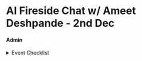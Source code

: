 # AI Fireside Chat w/ Ameet Deshpande - 2nd Dec

#### Admin

<details>

<summary>Event Checklist</summary>

### Pre-Event Check

#### Session Logistics

* [x] Venue is decided, open & has someone to assist with security and logistics
* [x] F\&B is planned for
* [x] All the equipment checks
* [x] Seating arrangement
* [x] Recording & Photography owners are defined

#### Pre-Event Comms

* [x] Every event to have WhatsApp and numbers collected
* [ ] Have very clear owners. Very clear roles at a job description level. Who will order etc.

### During Event Checklist

**30-60 mins before the event starts**

* [x] Always leave time to people to talk to each other. A mixer.
* [x] Ensure you have the essentials of food, coffee, water, glasses, ready before the event kicks-off.
* [x] Ensure the AC/fan/lighting is working as expected in the room.
* [x] Ensure the speaker and display connections are setup and working fine.
* [x] Ensure that the note-taking and recording including mics are testing and working fine.
* [ ] Reach out to the speaker and guests and check who all is unable to make it.

#### Facilitation/Moderation - this is end-to-end facilitation -

* [x] Who greets when people come in - <mark style="color:orange;">**HARSHA**</mark>
* [x] LUMA Check-in everyone coming in for CRM - <mark style="color:orange;">**HARSHA**</mark>
* [ ] Who ends the session and next steps etc.

### Post-Event

* [ ] Write down names of every person that attended in the CMS. Were they active. What is the NPS, etc.
* [ ] Call each of them.  Do they want to present, invite people. Have them feel ownership.
* [x] Asif to add to CRM through Make Automation.

#### Post-Event Comms

* [ ] Clear Call to Action in Survey, add you to our newsletter, cross pollinating, talk about volunteer call list or OCC etc.
* [ ] Vote on next event interests/questions.
* [ ] Send the form right away. Schedule an email and keep right after with goodies
* [ ] Survey: What did you gain out of this?

</details>

